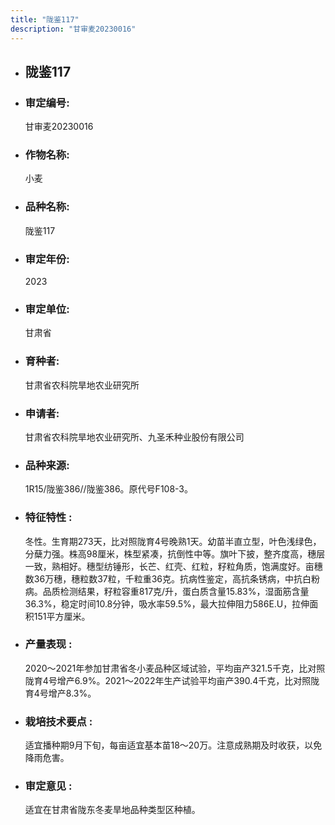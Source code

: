 ```yaml
---
title: "陇鉴117"
description: "甘审麦20230016"
---
```

* ## 陇鉴117
* ###  审定编号:  
   甘审麦20230016

*  ### 作物名称:  
   小麦

*   ###  品种名称: 
    陇鉴117

*   ### 审定年份: 
    2023

*   ### 审定单位:  
    甘肃省

*   ### 育种者:  
    甘肃省农科院旱地农业研究所

*   ### 申请者:  
    甘肃省农科院旱地农业研究所、九圣禾种业股份有限公司

*   ### 品种来源:  
    1R15/陇鉴386//陇鉴386。原代号F108-3。

*   ### 特征特性 : 
    冬性。生育期273天，比对照陇育4号晚熟1天。幼苗半直立型，叶色浅绿色，分蘖力强。株高98厘米，株型紧凑，抗倒性中等。旗叶下披，整齐度高，穗层一致，熟相好。穗型纺锤形，长芒、红壳、红粒，籽粒角质，饱满度好。亩穗数36万穗，穗粒数37粒，千粒重36克。抗病性鉴定，高抗条锈病，中抗白粉病。品质检测结果，籽粒容重817克/升，蛋白质含量15.83%，湿面筋含量36.3%，稳定时间10.8分钟，吸水率59.5%，最大拉伸阻力586E.U，拉伸面积151平方厘米。

*   ### 产量表现 : 
    2020～2021年参加甘肃省冬小麦品种区域试验，平均亩产321.5千克，比对照陇育4号增产6.9%。2021～2022年生产试验平均亩产390.4千克，比对照陇育4号增产8.3%。

*   ### 栽培技术要点 : 
    适宜播种期9月下旬，每亩适宜基本苗18～20万。注意成熟期及时收获，以免降雨危害。

*   ### 审定意见 : 
    适宜在甘肃省陇东冬麦旱地品种类型区种植。
